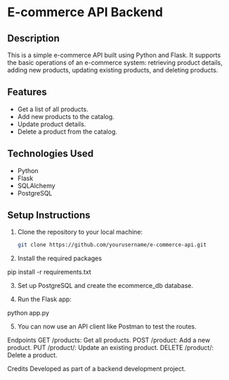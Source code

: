 # E-commerce API Backend

## Description
This is a simple e-commerce API built using Python and Flask. It supports the basic operations of an e-commerce system: retrieving product details, adding new products, updating existing products, and deleting products.

## Features
- Get a list of all products.
- Add new products to the catalog.
- Update product details.
- Delete a product from the catalog.

## Technologies Used
- Python
- Flask
- SQLAlchemy
- PostgreSQL

## Setup Instructions

1. Clone the repository to your local machine:
   ```bash
   git clone https://github.com/yourusername/e-commerce-api.git

2. Install the required packages

pip install -r requirements.txt

3. Set up PostgreSQL and create the ecommerce_db database.

4. Run the Flask app:

python app.py

5. You can now use an API client like Postman to test the routes.

Endpoints
GET /products: Get all products.
POST /product: Add a new product.
PUT /product/<id>: Update an existing product.
DELETE /product/<id>: Delete a product.

Credits
Developed as part of a backend development project.





